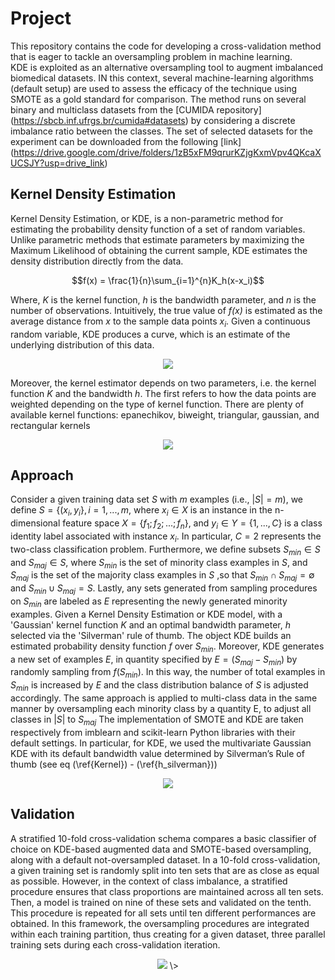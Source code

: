 # Project
This repository contains the code for developing a cross-validation method that is eager to tackle an oversampling problem in machine learning.  
KDE is exploited as an alternative oversampling tool to augment imbalanced biomedical datasets. IN this context, several machine-learning algorithms (default setup) are used to assess the efficacy of the technique using SMOTE as a gold standard for comparison. 
The method runs on several binary and multiclass datasets from the [CUMIDA repository] (https://sbcb.inf.ufrgs.br/cumida#datasets) by considering a discrete imbalance ratio between the classes. The set of selected datasets for the experiment can be downloaded from the following [link] (https://drive.google.com/drive/folders/1zB5xFM9qrurKZjgKxmVpv4QKcaXUCSJY?usp=drive_link)


## Kernel Density Estimation
Kernel Density Estimation, or KDE, is a non-parametric method for estimating the probability density function of a set of random variables. Unlike parametric methods that estimate parameters by maximizing the Maximum Likelihood of obtaining the current sample, KDE estimates the density distribution directly from the data. 
<p align="center">
   $$f(x) = \frac{1}{n}\sum_{i=1}^{n}K_h(x-x_i)$$
</p>

Where, $\mathit{K}$  is the kernel function, $\mathit{h}$  is the bandwidth parameter, and $\mathit{n}$  is the number of observations. Intuitively, the true value of $\mathit{f(x)}$ is estimated as the average distance from $\mathit{x}$  to the sample data points $x_i$.  Given a continuous random variable, KDE produces a curve, which is an estimate of the underlying distribution of this data.

<p align="center">
  <img src=https://github.com/user-attachments/assets/77c6285b-f25d-4ae9-97a4-e795ce9995d5\>
</p>


Moreover, the kernel estimator depends on two parameters, i.e. the kernel function $\mathit{K}$  and the bandwidth $\mathit{h}$.
The first refers to how the data points are weighted depending on the type of kernel function. There are plenty of available kernel functions: epanechikov, biweight, triangular, gaussian, and rectangular kernels

<p align="center">
  <img src=https://github.com/user-attachments/assets/7a29f9bf-2a3f-49af-a738-f3d34c6f833f\>
</p>

## Approach
Consider a given training data set $S$ with $m$ examples (i.e., $|S| = m$), we define $S = \{(x_i,y_i\}, i = 1,...,m$, where $x_i \in X$ is an instance in the n-dimensional feature space $X = \{ f_1;f_2; ... ;f_n \}$, and $y_i \in Y = \{1,...,C\}$ is a class identity label associated with instance $x_i$. In particular, $C = 2$ represents the two-class classification problem. Furthermore, we define subsets $S_{min} \in S$ and $S_{maj} \in S$, where $S_{min}$ is the set of minority class examples in $S$, and $S_{maj}$ is the set of the majority class examples in $S$ ,so that $S_{min} \cap S_{maj}= \emptyset$ and $S_{min} \cup S_{maj}= {S}$. Lastly, any sets generated from sampling procedures on $S_{min}$ are labeled as $E$ representing the newly generated minority examples. 
Given a Kernel Density Estimation or KDE model, with a 'Gaussian' kernel function $K$ and an optimal bandwidth parameter, $h$ selected via the 'Silverman' rule of thumb. The object KDE builds an estimated probability density function $f$ over $S_{min}$. 
Moreover, KDE generates a new set of examples $E$, in quantity specified by $E = ( S_{maj} - S_{min})$ by randomly sampling from $f(S_{min})$. In this way, the number of total examples in $S_{min}$ is increased by $E$ and the class distribution balance of $S$ is adjusted accordingly. The same approach is applied to multi-class data in the same manner by oversampling each minority class by a quantity E, to adjust all classes in $|S|$ to $S_{maj}$
The implementation of SMOTE and KDE are taken respectively from imblearn and scikit-learn Python libraries with their default settings. In particular, for KDE, we
used the multivariate Gaussian KDE with its default bandwidth value determined by Silverman’s Rule of thumb (see eq  (\ref{Kernel}) - (\ref{h_silverman})) 
<p align="center">
   <img src=https://github.com/user-attachments/assets/785758b1-faee-4724-890f-8cabb23c935d\>

</p>
   
## Validation
A stratified 10-fold cross-validation schema compares a basic classifier of choice on KDE-based augmented data and SMOTE-based oversampling, along with a default not-oversampled dataset. 
In a 10-fold cross-validation, a given training set is randomly split into ten sets that are as close as equal as possible. However, in the context of class imbalance, a stratified procedure ensures that class proportions are maintained across all ten sets. Then, a model is trained on nine of these sets and validated on the tenth. This procedure is repeated for all sets until ten different performances are obtained. 
In this framework, the oversampling procedures are integrated within each training partition, thus creating for a given dataset, three parallel training sets during each cross-validation iteration.

<p align="center">
  <img src=https://github.com/user-attachments/assets/17ef6e60-56bc-4f18-896e-2fe79dabf9f9\>
\>
</p>


<!--
## 2-Dimensional KDE visualization 


![KDE_ORI20240914_1851](https://github.com/user-attachments/assets/2cbfdb55-a1d8-454c-bf16-81d5d944fd6c)

![KDE_OVSAP20240914_1748](https://github.com/user-attachments/assets/69d0549a-3e32-465c-a618-09cf2345d46d)
--!>



